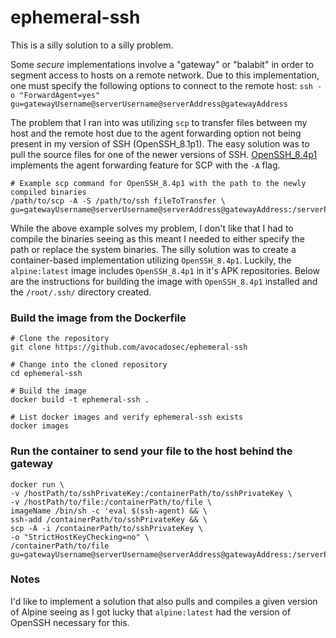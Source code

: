 # ephemeral-ssh
This is a silly solution to a silly problem.

Some _secure_ implementations involve a "gateway" or "balabit" in order to segment access to hosts on a remote network. Due to this implementation, one must specify the following options to connect to the remote host: `ssh -o "ForwardAgent=yes" gu=gatewayUsername@serverUsername@serverAddress@gatewayAddress`

The problem that I ran into was utilizing `scp` to transfer files between my host and the remote host due to the agent forwarding option not being present in my version of SSH (OpenSSH_8.1p1). The easy solution was to pull the source files for one of the newer versions of SSH. [OpenSSH_8.4p1](https://www.openssh.com/txt/release-8.4) implements the agent forwarding feature for SCP with the `-A` flag.

```shell
# Example scp command for OpenSSH_8.4p1 with the path to the newly compiled binaries
/path/to/scp -A -S /path/to/ssh fileToTransfer \
gu=gatewayUsername@serverUsername@serverAddress@gatewayAddress:/serverPath/to/destination
```

While the above example solves my problem, I don't like that I had to compile the binaries seeing as this meant I needed to either specify the path or replace the system binaries. The silly solution was to create a container-based implementation utilizing `OpenSSH_8.4p1`. Luckily, the `alpine:latest` image includes `OpenSSH_8.4p1` in it's APK repositories. Below are the instructions for building the image with `OpenSSH_8.4p1` installed and the `/root/.ssh/` directory created.


### Build the image from the Dockerfile
```shell
# Clone the repository
git clone https://github.com/avocadosec/ephemeral-ssh

# Change into the cloned repository
cd ephemeral-ssh

# Build the image
docker build -t ephemeral-ssh .

# List docker images and verify ephemeral-ssh exists
docker images
```

### Run the container to send your file to the host behind the gateway
```shell
docker run \
-v /hostPath/to/sshPrivateKey:/containerPath/to/sshPrivateKey \
-v /hostPath/to/file:/containerPath/to/file \
imageName /bin/sh -c 'eval $(ssh-agent) && \
ssh-add /containerPath/to/sshPrivateKey && \
scp -A -i /containerPath/to/sshPrivateKey \
-o "StrictHostKeyChecking=no" \
/containerPath/to/file gu=gatewayUsername@serverUsername@serverAddress@gatewayAddress:/serverPath/to/destination'
```

### Notes
I'd like to implement a solution that also pulls and compiles a given version of Alpine seeing as I got lucky that `alpine:latest` had the version of OpenSSH necessary for this.
